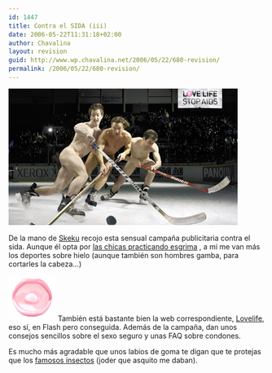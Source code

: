 ```yaml
---
id: 1447
title: Contra el SIDA (iii)
date: 2006-05-22T11:31:18+02:00
author: Chavalina
layout: revision
guid: http://www.wp.chavalina.net/2006/05/22/680-revision/
permalink: /2006/05/22/680-revision/
---
```

<p class="imgcentro">
  <img src="/imagenes/fotos/hockey-sida.jpg" alt="Chicos desnudos practicando hockey sobre hielo" />
</p>

De la mano de <a href="http://www.criteriondg.info/wordpress/archives/2006/05/22/love-life-stop-aids/" target="_blank">Skeku</a> recojo esta sensual campaña publicitaria contra el sida. Aunque él opta por <a href="http://www.chavalina.net/imagenes/fotos/esgrima-sida.jpg" target="_blank">las chicas practicando esgrima</a> , a mi me van más los deportes sobre hielo (aunque también son hombres gamba, para cortarles la cabeza…) 

<img src="/imagenes/fotos/labios-lovelife.jpg" alt="Labios formados por un preservativo" class="imgizqda" /> También está bastante bien la web correspondiente, <a href="http://www.lovelife.ch/stopaids.php" target="_blank">Lovelife</a>, eso sí, en Flash pero conseguida. Además de la campaña, dan unos consejos sencillos sobre el sexo seguro y unas FAQ sobre condones. 

Es mucho más agradable que unos labios de goma te digan que te protejas que los <a href="http://chavalina.net/comentar.php?idpost=479&#038;q=sida" target="_blank">famosos insectos</a> (joder que asquito me daban).